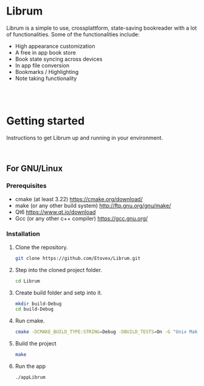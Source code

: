 # Librum

Librum is a simple to use, crossplattform, state-saving bookreader with a lot of functionalities. Some of the functionalities include:
- High appearance customization
- A free in app book store
- Book state syncing across devices
- In app file conversion
- Bookmarks / Highlighting
- Note taking functionality

<br><br>

# Getting started

Instructions to get Librum up and running in your environment.

<br>

## For GNU/Linux
### Prerequisites
- cmake (at least 3.22)            https://cmake.org/download/
- make (or any other build system) http://ftp.gnu.org/gnu/make/
- Qt6                              https://www.qt.io/download
- Gcc (or any other c++ compiler)  https://gcc.gnu.org/

### Installation
1. Clone the repository.
    ```sh
    git clone https://github.com/Etovex/Librum.git
    ```
2. Step into the cloned project folder.
    ```sh
    cd Librum
    ```
3. Create build folder and setp into it.
    ```sh
    mkdir build-Debug
    cd build-Debug
    ```
4. Run cmake.
    ```sh
    cmake -DCMAKE_BUILD_TYPE:STRING=Debug -DBUILD_TESTS=On -G "Unix Makefiles" ..
    ```
5. Build the project
    ```sh
    make
    ```
6. Run the app
    ```sh
    ./appLibrum
    ```
<br>
